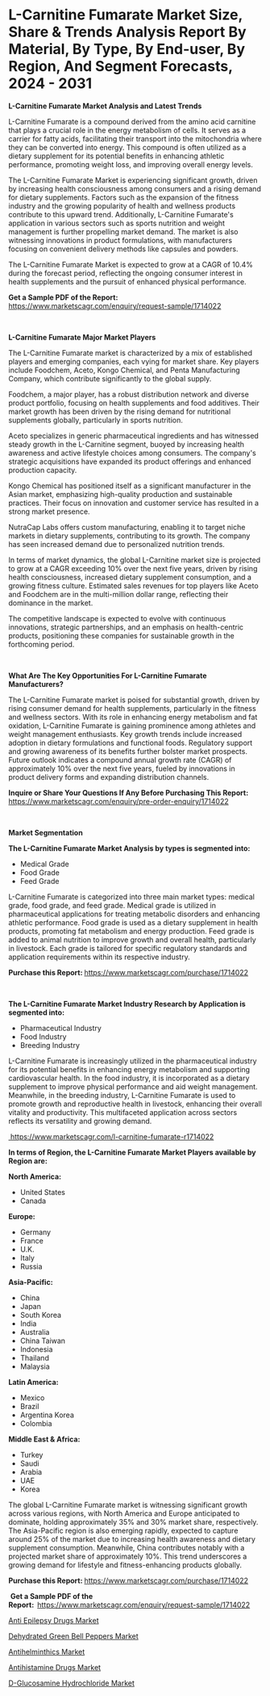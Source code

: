 <p><h1>L-Carnitine Fumarate Market Size, Share & Trends Analysis Report By Material, By Type, By End-user, By Region, And Segment Forecasts, 2024 - 2031</h1></p><p><strong>L-Carnitine Fumarate Market Analysis and Latest Trends</strong></p>
<p><p>L-Carnitine Fumarate is a compound derived from the amino acid carnitine that plays a crucial role in the energy metabolism of cells. It serves as a carrier for fatty acids, facilitating their transport into the mitochondria where they can be converted into energy. This compound is often utilized as a dietary supplement for its potential benefits in enhancing athletic performance, promoting weight loss, and improving overall energy levels.</p><p>The L-Carnitine Fumarate Market is experiencing significant growth, driven by increasing health consciousness among consumers and a rising demand for dietary supplements. Factors such as the expansion of the fitness industry and the growing popularity of health and wellness products contribute to this upward trend. Additionally, L-Carnitine Fumarate's application in various sectors such as sports nutrition and weight management is further propelling market demand. The market is also witnessing innovations in product formulations, with manufacturers focusing on convenient delivery methods like capsules and powders.</p><p>The L-Carnitine Fumarate Market is expected to grow at a CAGR of 10.4% during the forecast period, reflecting the ongoing consumer interest in health supplements and the pursuit of enhanced physical performance.</p></p>
<p><strong>Get a Sample PDF of the Report:&nbsp;</strong> <a href="https://www.marketscagr.com/enquiry/request-sample/1714022?utm_campaign=1422&utm_medium=2&utm_source=Github&utm_content=ia&utm_term=22102024&utm_id=l-carnitine-fumarate">https://www.marketscagr.com/enquiry/request-sample/1714022</a></p>
<p>&nbsp;</p>
<p><strong>L-Carnitine Fumarate Major Market Players</strong></p>
<p><p>The L-Carnitine Fumarate market is characterized by a mix of established players and emerging companies, each vying for market share. Key players include Foodchem, Aceto, Kongo Chemical, and Penta Manufacturing Company, which contribute significantly to the global supply.</p><p>Foodchem, a major player, has a robust distribution network and diverse product portfolio, focusing on health supplements and food additives. Their market growth has been driven by the rising demand for nutritional supplements globally, particularly in sports nutrition.</p><p>Aceto specializes in generic pharmaceutical ingredients and has witnessed steady growth in the L-Carnitine segment, buoyed by increasing health awareness and active lifestyle choices among consumers. The company's strategic acquisitions have expanded its product offerings and enhanced production capacity.</p><p>Kongo Chemical has positioned itself as a significant manufacturer in the Asian market, emphasizing high-quality production and sustainable practices. Their focus on innovation and customer service has resulted in a strong market presence.</p><p>NutraCap Labs offers custom manufacturing, enabling it to target niche markets in dietary supplements, contributing to its growth. The company has seen increased demand due to personalized nutrition trends.</p><p>In terms of market dynamics, the global L-Carnitine market size is projected to grow at a CAGR exceeding 10% over the next five years, driven by rising health consciousness, increased dietary supplement consumption, and a growing fitness culture. Estimated sales revenues for top players like Aceto and Foodchem are in the multi-million dollar range, reflecting their dominance in the market. </p><p>The competitive landscape is expected to evolve with continuous innovations, strategic partnerships, and an emphasis on health-centric products, positioning these companies for sustainable growth in the forthcoming period.</p></p>
<p>&nbsp;</p>
<p><strong>What Are The Key Opportunities For L-Carnitine Fumarate Manufacturers?</strong></p>
<p><p>The L-Carnitine Fumarate market is poised for substantial growth, driven by rising consumer demand for health supplements, particularly in the fitness and wellness sectors. With its role in enhancing energy metabolism and fat oxidation, L-Carnitine Fumarate is gaining prominence among athletes and weight management enthusiasts. Key growth trends include increased adoption in dietary formulations and functional foods. Regulatory support and growing awareness of its benefits further bolster market prospects. Future outlook indicates a compound annual growth rate (CAGR) of approximately 10% over the next five years, fueled by innovations in product delivery forms and expanding distribution channels.</p></p>
<p><strong>Inquire or Share Your Questions If Any Before Purchasing This Report:</strong> <a href="https://www.marketscagr.com/enquiry/pre-order-enquiry/1714022?utm_campaign=1422&utm_medium=2&utm_source=Github&utm_content=ia&utm_term=22102024&utm_id=l-carnitine-fumarate">https://www.marketscagr.com/enquiry/pre-order-enquiry/1714022</a></p>
<p>&nbsp;</p>
<p><strong>Market Segmentation</strong></p>
<p><strong>The L-Carnitine Fumarate Market Analysis by types is segmented into:</strong></p>
<p><ul><li>Medical Grade</li><li>Food Grade</li><li>Feed Grade</li></ul></p>
<p><p>L-Carnitine Fumarate is categorized into three main market types: medical grade, food grade, and feed grade. Medical grade is utilized in pharmaceutical applications for treating metabolic disorders and enhancing athletic performance. Food grade is used as a dietary supplement in health products, promoting fat metabolism and energy production. Feed grade is added to animal nutrition to improve growth and overall health, particularly in livestock. Each grade is tailored for specific regulatory standards and application requirements within its respective industry.</p></p>
<p><strong>Purchase this Report:&nbsp;</strong><a href="https://www.marketscagr.com/purchase/1714022?utm_campaign=1422&utm_medium=2&utm_source=Github&utm_content=ia&utm_term=22102024&utm_id=l-carnitine-fumarate">https://www.marketscagr.com/purchase/1714022</a></p>
<p>&nbsp;</p>
<p><strong>The L-Carnitine Fumarate Market Industry Research by Application is segmented into:</strong></p>
<p><ul><li>Pharmaceutical Industry</li><li>Food Industry</li><li>Breeding Industry</li></ul></p>
<p><p>L-Carnitine Fumarate is increasingly utilized in the pharmaceutical industry for its potential benefits in enhancing energy metabolism and supporting cardiovascular health. In the food industry, it is incorporated as a dietary supplement to improve physical performance and aid weight management. Meanwhile, in the breeding industry, L-Carnitine Fumarate is used to promote growth and reproductive health in livestock, enhancing their overall vitality and productivity. This multifaceted application across sectors reflects its versatility and growing demand.</p></p>
<p><a href="https://www.marketscagr.com/l-carnitine-fumarate-r1714022?utm_campaign=1422&utm_medium=2&utm_source=Github&utm_content=ia&utm_term=22102024&utm_id=l-carnitine-fumarate">&nbsp;https://www.marketscagr.com/l-carnitine-fumarate-r1714022</a></p>
<p><strong>In terms of Region, the L-Carnitine Fumarate Market Players available by Region are:</strong></p>
<p>
    <p> <strong> North America: </strong>
        <ul>
            <li>United States</li>
            <li>Canada</li>
        </ul>
        </p> 
    <p> <strong> Europe: </strong>
        <ul>
            <li>Germany</li>
            <li>France</li>
            <li>U.K.</li>
            <li>Italy</li>
            <li>Russia</li>
        </ul>
        </p> 
    <p> <strong> Asia-Pacific: </strong>
        <ul>
            <li>China</li>
            <li>Japan</li>
            <li>South Korea</li>
            <li>India</li>
            <li>Australia</li>
            <li>China Taiwan</li>
            <li>Indonesia</li>
            <li>Thailand</li>
            <li>Malaysia</li>
        </ul>
        </p> 
    <p> <strong> Latin America: </strong>
        <ul>
            <li>Mexico</li>
            <li>Brazil</li>
            <li>Argentina Korea</li>
            <li>Colombia</li>
        </ul>
        </p> 
    <p> <strong> Middle East & Africa: </strong>
        <ul>
            <li>Turkey</li>
            <li>Saudi</li>
            <li>Arabia</li>
            <li>UAE</li>
            <li>Korea</li>
        </ul>
    </p>
    </p>
<p><p>The global L-Carnitine Fumarate market is witnessing significant growth across various regions, with North America and Europe anticipated to dominate, holding approximately 35% and 30% market share, respectively. The Asia-Pacific region is also emerging rapidly, expected to capture around 25% of the market due to increasing health awareness and dietary supplement consumption. Meanwhile, China contributes notably with a projected market share of approximately 10%. This trend underscores a growing demand for lifestyle and fitness-enhancing products globally.</p></p>
<p><strong>Purchase this Report: </strong><a href="https://www.marketscagr.com/purchase/1714022?utm_campaign=1422&utm_medium=2&utm_source=Github&utm_content=ia&utm_term=22102024&utm_id=l-carnitine-fumarate">https://www.marketscagr.com/purchase/1714022</a></p>
<p>&nbsp;<strong>Get a Sample PDF of the Report:&nbsp;&nbsp;</strong><a href="https://www.marketscagr.com/enquiry/request-sample/1714022?utm_campaign=1422&utm_medium=2&utm_source=Github&utm_content=ia&utm_term=22102024&utm_id=l-carnitine-fumarate">https://www.marketscagr.com/enquiry/request-sample/1714022</a></p>
<p><strong></strong></p>
<p><p><a href="https://www.linkedin.com/pulse/global-anti-epilepsy-drugs-market-trends-forecasts-f4lyc?utm_campaign=1422&utm_medium=2&utm_source=Github&utm_content=ia&utm_term=22102024&utm_id=l-carnitine-fumarate">Anti Epilepsy Drugs Market</a></p><p><a href="https://github.com/annicecos4/Market-Research-Report-List-1/blob/main/dehydrated-green-bell-peppers-market.md?utm_campaign=1422&utm_medium=2&utm_source=Github&utm_content=ia&utm_term=22102024&utm_id=l-carnitine-fumarate">Dehydrated Green Bell Peppers Market</a></p><p><a href="https://www.linkedin.com/pulse/antihelminthics-market-size-growth-trends-statistics-hb7cc?utm_campaign=1422&utm_medium=2&utm_source=Github&utm_content=ia&utm_term=22102024&utm_id=l-carnitine-fumarate">Antihelminthics Market</a></p><p><a href="https://www.linkedin.com/pulse/decoding-antihistamine-drugs-industry-dynamics-strategic-x926c?utm_campaign=1422&utm_medium=2&utm_source=Github&utm_content=ia&utm_term=22102024&utm_id=l-carnitine-fumarate">Antihistamine Drugs Market</a></p><p><a href="https://github.com/dringals/Market-Research-Report-List-6/blob/main/d-glucosamine-hydrochloride-market.md?utm_campaign=1422&utm_medium=2&utm_source=Github&utm_content=ia&utm_term=22102024&utm_id=l-carnitine-fumarate">D-Glucosamine Hydrochloride Market</a></p></p>